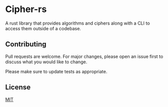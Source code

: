 # Cipher-rs

A rust library that provides algorithms and ciphers along with a CLI to access them outside of a codebase.

## Contributing
Pull requests are welcome. For major changes, please open an issue first to discuss what you would like to change.

Please make sure to update tests as appropriate.

## License
[MIT](https://choosealicense.com/licenses/mit/)